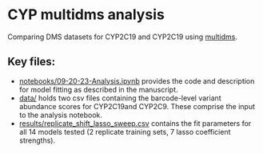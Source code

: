 # CYP multidms analysis

Comparing DMS datasets for CYP2C19 and CYP2C19
using [multidms](https://github.com/matsengrp/multidms).

## Key files:

* [notebooks/09-20-23-Analysis.ipynb](notebooks/09-20-23-Analysis.ipynb) provides the code and description for model fitting as described in the manuscript.
* [data/](data/) holds two csv files containing the barcode-level variant abundance scores for CYP2C19and CYP2C9. These comprise the input to the analysis notebook.
* [results/replicate_shift_lasso_sweep.csv](results/replicate_shift_lasso_sweep.csv) contains the fit parameters for all 14 models tested (2 replicate training sets, 7 lasso coefficient strengths).

